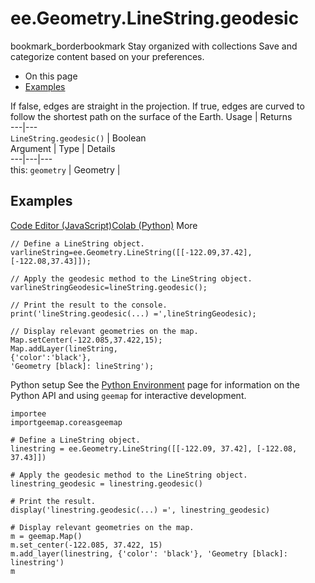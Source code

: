  
#  ee.Geometry.LineString.geodesic
bookmark_borderbookmark Stay organized with collections  Save and categorize content based on your preferences.
  * On this page
  * [Examples](https://developers.google.com/earth-engine/apidocs/ee-geometry-linestring-geodesic#examples)


If false, edges are straight in the projection. If true, edges are curved to follow the shortest path on the surface of the Earth.
Usage | Returns  
---|---  
`LineString.geodesic()` | Boolean  
Argument | Type | Details  
---|---|---  
this: `geometry` | Geometry |   
## Examples
[Code Editor (JavaScript)](https://developers.google.com/earth-engine/apidocs/ee-geometry-linestring-geodesic#code-editor-javascript-sample)[Colab (Python)](https://developers.google.com/earth-engine/apidocs/ee-geometry-linestring-geodesic#colab-python-sample) More
```
// Define a LineString object.
varlineString=ee.Geometry.LineString([[-122.09,37.42],[-122.08,37.43]]);

// Apply the geodesic method to the LineString object.
varlineStringGeodesic=lineString.geodesic();

// Print the result to the console.
print('lineString.geodesic(...) =',lineStringGeodesic);

// Display relevant geometries on the map.
Map.setCenter(-122.085,37.422,15);
Map.addLayer(lineString,
{'color':'black'},
'Geometry [black]: lineString');
```
Python setup
See the [ Python Environment](https://developers.google.com/earth-engine/guides/python_install) page for information on the Python API and using `geemap` for interactive development.
```
importee
importgeemap.coreasgeemap
```
```
# Define a LineString object.
linestring = ee.Geometry.LineString([[-122.09, 37.42], [-122.08, 37.43]])

# Apply the geodesic method to the LineString object.
linestring_geodesic = linestring.geodesic()

# Print the result.
display('linestring.geodesic(...) =', linestring_geodesic)

# Display relevant geometries on the map.
m = geemap.Map()
m.set_center(-122.085, 37.422, 15)
m.add_layer(linestring, {'color': 'black'}, 'Geometry [black]: linestring')
m
```


